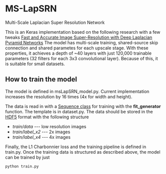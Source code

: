# MS-LapSRN
Multi-Scale Laplacian Super Resolution Network

This is an Keras implementation based on the following research with a few tweaks 
[Fast and Accurate Image Super-Resolution with Deep Laplacian Pyramid Networks](http://vllab.ucmerced.edu/wlai24/LapSRN/)
The model has multi-scale training, shared-source skip connection and shared parametes for each upscale stage. With these  properties, it achieves a depth of ~40 layers with just 120,000 trainable parameters (32 filters for each 3x3 convolutional layer). Because of this, it is suitable for small datasets.

## How to train the model

The model is defined in msLapSRN_model.py. Current implementation increases the resolution by 16 times (4x for width and height).

The data is read in with a [Sequence class](https://keras.io/utils/) for training with the **fit_generator** function. The template is in dataset.py. The data should be stored in the [HDF5](https://www.h5py.org/) format with the following structure

* *train/data*       --- low resolution images      
* *train/label_x2*   --- 2x images
* *train/label_x4*   --- 4x images

Finally, the L1 Charbonnier loss and the training pipeline is defined in train.py. Once the training data is structured as described above, the model can be trained by just
```
python train.py
```




